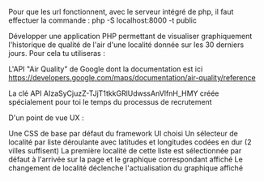 Pour que les url fonctionnent, avec le serveur intégré de php, il faut effectuer la commande : php -S localhost:8000 -t public

Développer une application PHP permettant de visualiser graphiquement l'historique de qualité de l'air d'une localité donnée sur les 30 derniers jours.
Pour cela tu utiliseras :

L'API "Air Quality" de Google dont la documentation est ici https://developers.google.com/maps/documentation/air-quality/reference

La clé API AIzaSyCjuzZ-TJjT1tkkGRlUdwssAnVlfnH_HMY créée spécialement pour toi le temps du processus de recrutement

D'un point de vue UX :

Une CSS de base par défaut du framework UI choisi
Un sélecteur de localité par liste déroulante avec latitudes et longitudes codées en dur (2 villes suffisent)
La première localité de cette liste est sélectionnée par défaut à l'arrivée sur la page et le graphique correspondant affiché
Le changement de localité déclenche l'actualisation du graphique affiché
